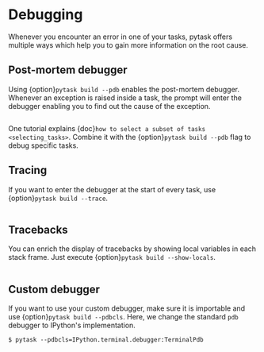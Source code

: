 # Debugging

Whenever you encounter an error in one of your tasks, pytask offers multiple ways which
help you to gain more information on the root cause.

## Post-mortem debugger

Using {option}`pytask build --pdb` enables the post-mortem debugger. Whenever an
exception is raised inside a task, the prompt will enter the debugger enabling you to
find out the cause of the exception.

```{image} /_static/images/pdb.svg
```

One tutorial explains {doc}`how to select a subset of tasks <selecting_tasks>`. Combine
it with the {option}`pytask build --pdb` flag to debug specific tasks.

## Tracing

If you want to enter the debugger at the start of every task, use
{option}`pytask build --trace`.

```{image} /_static/images/trace.svg
```

## Tracebacks

You can enrich the display of tracebacks by showing local variables in each stack frame.
Just execute {option}`pytask build --show-locals`.

```{image} /_static/images/show-locals.svg
```

## Custom debugger

If you want to use your custom debugger, make sure it is importable and use
{option}`pytask build --pdbcls`. Here, we change the standard `pdb` debugger to
IPython's implementation.

```console
$ pytask --pdbcls=IPython.terminal.debugger:TerminalPdb
```
